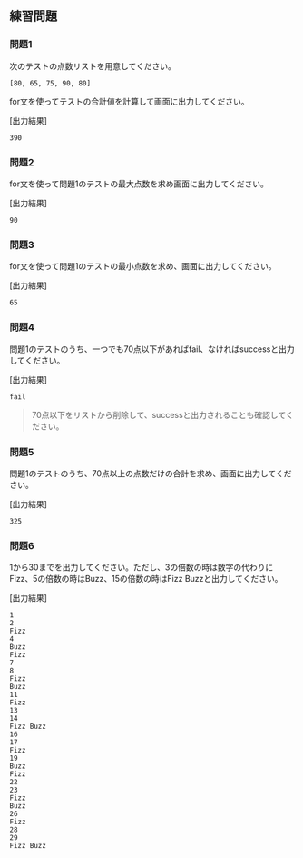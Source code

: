 ## 練習問題

### 問題1
次のテストの点数リストを用意してください。

```
[80, 65, 75, 90, 80]
```

for文を使ってテストの合計値を計算して画面に出力してください。

[出力結果]

```
390
```

### 問題2
for文を使って問題1のテストの最大点数を求め画面に出力してください。

[出力結果]

```
90
```

### 問題3
for文を使って問題1のテストの最小点数を求め、画面に出力してください。

[出力結果]

```
65
```

### 問題4
問題1のテストのうち、一つでも70点以下があればfail、なければsuccessと出力してください。

[出力結果]

```
fail
```
> 70点以下をリストから削除して、successと出力されることも確認してください。

### 問題5
問題1のテストのうち、70点以上の点数だけの合計を求め、画面に出力してください。

[出力結果]

```
325
```

### 問題6
1から30までを出力してください。ただし、3の倍数の時は数字の代わりにFizz、5の倍数の時はBuzz、15の倍数の時はFizz Buzzと出力してください。

[出力結果]

```
1
2
Fizz
4
Buzz
Fizz
7
8
Fizz
Buzz
11
Fizz
13
14
Fizz Buzz
16
17
Fizz
19
Buzz
Fizz
22
23
Fizz
Buzz
26
Fizz
28
29
Fizz Buzz
```
